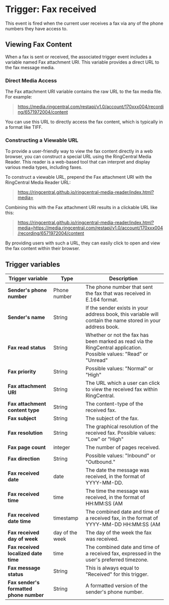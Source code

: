 # Trigger: Fax received

This event is fired when the current user receives a fax via any of the phone numbers they have access to. 

## Viewing Fax Content

When a fax is sent or received, the associated trigger event includes a variable named Fax attachment URI. This variable provides a direct URL to the fax message media.

### Direct Media Access

The Fax attachment URI variable contains the raw URL to the fax media file. For example:

> https://media.ringcentral.com/restapi/v1.0/account/170xxx004/recording/6571972004/content

You can use this URL to directly access the fax content, which is typically in a format like TIFF.

### Constructing a Viewable URL

To provide a user-friendly way to view the fax content directly in a web browser, you can construct a special URL using the RingCentral Media Reader. This reader is a web-based tool that can interpret and display various media types, including faxes.

To construct a viewable URL, prepend the Fax attachment URI with the RingCentral Media Reader URL:

> https://ringcentral.github.io/ringcentral-media-reader/index.html?media=

Combining this with the Fax attachment URI results in a clickable URL like this:

> https://ringcentral.github.io/ringcentral-media-reader/index.html?media=https://media.ringcentral.com/restapi/v1.0/account/170xxx004/recording/6571972004/content

By providing users with such a URL, they can easily click to open and view the fax content within their browser.

## Trigger variables

| Trigger variable | Type | Description |
|-|-|-|
| **Sender's phone number** | Phone number | The phone number that sent the fax that was received in E.164 format. |
| **Sender's name** | String | If the sender exists in your address book, this variable will contain the name stored in your address book. | **Recipient's phone number** | Phone number | The phone number that received the fax in E.164 format. |
| **Fax read status** | String | Whether or not the fax has been marked as read via the RingCentral application. Possible values: "Read" or "Unread" |
| **Fax priority** | String | Possible values: "Normal" or "High" |
| **Fax attachment URI** | String | The URL which a user can click to view the received fax within RingCentral. |
| **Fax attachment content type** | String | The content-type of the received fax. |
| **Fax subject** | String | The subject of the fax. |
| **Fax resolution** | String | The graphical resolution of the received fax. Possible values: "Low" or "High" |
| **Fax page count** | integer | The number of pages received. |
| **Fax direction** | String | Possible values: "Inbound" or "Outbound." |
| **Fax received date** | date | The date the message was received, in the format of YYYY-MM-DD. |
| **Fax received time** | time | The time the message was received, in the format of HH:MM:SS (AM|PM) | 
| **Fax received date time** | timestamp | The combined date and time of a received fax, in the format of YYYY-MM-DD HH:MM:SS (AM|PM) |
| **Fax received day of week** | day of the week | The day of the week the fax was received. |
| **Fax received localized date time** | time | The combined date and time of a received fax, expressed in the user's preferred timezone. |
| **Fax message status** | String | This is always equal to "Received" for this trigger. |
| **Fax sender's formatted phone number** | String | A formatted version of the sender's phone number. |

